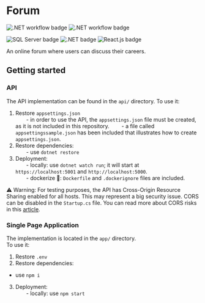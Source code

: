 # Forum
![.NET workflow badge](https://github.com/TudorBatica/OnlineForum/workflows/.NET/badge.svg) 
![.NET workflow badge](https://github.com/TudorBatica/OnlineForum/workflows/Node.js%20CI/badge.svg)  

![SQL Server badge](https://img.shields.io/badge/Powered%20by-SQL%20Server-blue)
![.NET badge](https://img.shields.io/badge/Built%20with-.NET%20Core-blueviolet)
![React.js badge](https://img.shields.io/badge/Completed%20with-React.js-blue)

An online forum where users can discuss their careers.  

## Getting started

### API
The API implementation can be found in the `api/` directory. 
To use it:  
1. Restore `appsettings.json`  
  - in order to use the API, the `appsettings.json` file must be created, as it is not included in this repository.
  - a file called `appsettingssample.json` has been included that illustrates how to create `appsettings.json`.  
2. Restore dependencies:  
  - use `dotnet restore`
3. Deployment:  
  - locally: use `dotnet watch run`; it will start at `https://localhost:5001` and `http://localhost:5000`.  
  - dockerize 🐳: `Dockerfile` and `.dockerignore` files are included.  
  
⚠️ Warning: For testing purposes, the API has Cross-Origin Resource Sharing enabled for all hosts. This may represent a big security issue. CORS can be disabled in the `Startup.cs` file. You can read more about CORS risks in this [article](https://medium.com/@ehayushpathak/security-risks-of-cors-e3f4a25c04d7).

### Single Page Application
The implementation is located in the `app/` directory.  
To use it:  
1. Restore `.env`  
2. Restore dependencies:  
  - use `npm i`  
3. Deployment:  
  - locally: use `npm start`
